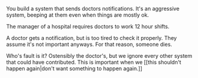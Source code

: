 You build a system that sends doctors notifications. It's an aggressive system, beeping at them even when things are mostly ok.

The manager of a hospital requires doctors to work 12 hour shifts.

A doctor gets a notification, but is too tired to check it properly. They assume it's not important anyways. For that reason, someone dies.

Who's fault is it? Ostensibly the doctor's, but we ignore every other system that could have contributed. This is important when we [[this shouldn't happen again|don't want something to happen again.]]
